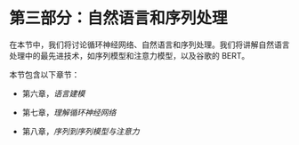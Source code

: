 # 第三部分：自然语言和序列处理

在本节中，我们将讨论循环神经网络、自然语言和序列处理。我们将讲解自然语言处理中的最先进技术，如序列模型和注意力模型，以及谷歌的 BERT。

本节包含以下章节：

+   第六章，*语言建模*

+   第七章，*理解循环神经网络*

+   第八章，*序列到序列模型与注意力*
